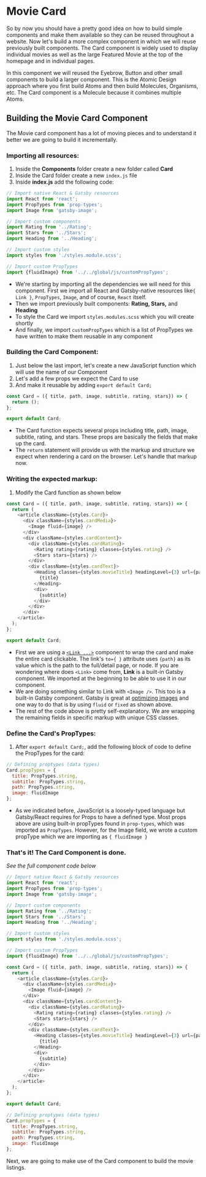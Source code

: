# Movie Card

So by now you should have a pretty good idea on how to build simple components and make them available so they can be reused throughout a website. Now let's build a more complex component in which we will reuse previously built components. The Card component is widely used to display individual movies as well as the large Featured Movie at the top of the homepage and in individual pages.

In this component we will reused the Eyebrow, Button and other small components to build a larger component. This is the Atomic Design approach where you first build Atoms and then build Molecules, Organisms, etc. The Card component is a Molecule because it combines multiple Atoms.

## Building the Movie Card Component

The Movie card component has a lot of moving pieces and to understand it better we are going to build it incrementally.

### Importing all resources:

1. Inside the **Components** folder create a new folder called **Card**
2. Inside the Card folder create a new `index.js` file
3. Inside **index.js** add the following code:

```javascript
// Import native React & Gatsby resources
import React from 'react';
import PropTypes from 'prop-types';
import Image from 'gatsby-image';

// Import custom components
import Rating from '../Rating';
import Stars from '../Stars';
import Heading from '../Heading';

// Import custom styles
import styles from './styles.module.scss';

// Import custom PropTypes
import {fluidImage} from '../../global/js/customPropTypes';
```

* We're starting by importing all the dependencies we will need for this component.  First we import all React and Gatsby-native resources like`{ Link }`, `PropTypes`, `Image`, and of course, `React` itself.
* Then we import previously built components: **Rating, Stars,** and **Heading**
* To style the Card we import `styles.modules.scss` which you will create shortly
* And finally, we import `customPropTypes` which is a list of PropTypes we have written to make them reusable in any component

### Building the Card Component:

1. Just below the last import, let's create a new JavaScript function which will use the name of our Component
2. Let's add a few props we expect the Card to use
3. And make it reusable by adding `export default Card;`

```javascript
const Card = ({ title, path, image, subtitle, rating, stars}) => {
  return ();
};

export default Card;
```

* The Card function expects several props including title, path, image, subtitle, rating, and stars.  These props are basically the fields that make up the card.
* The `return` statement will provide us with the markup and structure we expect when rendering a card on the browser.  Let's handle that markup now.

### Writing the expected markup:

1. Modify the Card function as shown below

```javascript
const Card = ({ title, path, image, subtitle, rating, stars}) => {
  return (
    <article className={styles.Card}>
      <div className={styles.cardMedia}>
        <Image fluid={image} />
      </div>
      <div className={styles.cardContent}>
        <div className={styles.cardRating}>
          <Rating rating={rating} classes={styles.rating} />
          <Stars stars={stars} />
        </div>
        <div className={styles.cardText}>
          <Heading classes={styles.movieTitle} headingLevel={3} url={path}>
            {title}
          </Heading>
          <div>
            {subtitle}
          </div>
        </div>
      </div>
    </article>
  );
};

export default Card;
```

* First we are using a [`<Link ...>`](https://github.com/mediacurrent/dell_training/tree/c627c8c8bad8cdfd3d18f6aad114a4d6fe73bf89/decoupled/full/react-gatsby/gatsby-core-components/gatsby-link.md) component to wrap the card and make the entire card clickable.  The link's `to={ }` attribute uses `{path}` as its value which is the path to the full/detail page, or node.  If you are wondering where does `<Link>` come from, **Link** is a built-in Gatsby component.  We imported at the beginning to be able to use it in our component.
* We are doing something similar to Link with `<Image />`.  This too is a built-in Gatsby component. Gatsby is great at [optimizing images](https://www.sitepoint.com/automatically-optimize-responsive-images-in-gatsby/) and one way to do that is by using `fluid` or `fixed` as shown above.
* The rest of the code above is pretty self-explanatory.  We are wrapping the remaining fields in specific markup with unique CSS classes.

### Define the Card's PropTypes:

1. After `export default Card;`, add the following block of code to define the PropTypes for the card:

```javascript
// Defining proptypes (data types)
Card.propTypes = {
  title: PropTypes.string,
  subtitle: PropTypes.string,
  path: PropTypes.string,
  image: fluidImage
};
```

* As we indicated before, JavaScript is a loosely-typed language but Gatsby/React requires for Props to have a defined type.  Most props above are using built-in propTypes found in `prop-types`, which was imported as `PropTypes`.  However, for the Image  field, we wrote a custom propType which we are importing as `{ fluidImage }`

### That's it!  The Card Component is done.

_See the full component code below_

```javascript
// Import native React & Gatsby resources
import React from 'react';
import PropTypes from 'prop-types';
import Image from 'gatsby-image';

// Import custom components
import Rating from '../Rating';
import Stars from '../Stars';
import Heading from '../Heading';

// Import custom styles
import styles from './styles.module.scss';

// Import custom PropTypes
import {fluidImage} from '../../global/js/customPropTypes';

const Card = ({ title, path, image, subtitle, rating, stars}) => {
  return (
    <article className={styles.Card}>
      <div className={styles.cardMedia}>
        <Image fluid={image} />
      </div>
      <div className={styles.cardContent}>
        <div className={styles.cardRating}>
          <Rating rating={rating} classes={styles.rating} />
          <Stars stars={stars} />
        </div>
        <div className={styles.cardText}>
          <Heading classes={styles.movieTitle} headingLevel={3} url={path}>
            {title}
          </Heading>
          <div>
            {subtitle}
          </div>
        </div>
      </div>
    </article>
  );
};

export default Card;

// Defining proptypes (data types)
Card.propTypes = {
  title: PropTypes.string,
  subtitle: PropTypes.string,
  path: PropTypes.string,
  image: fluidImage
};
```

Next, we are going to make use of the Card component to build the movie listings.

